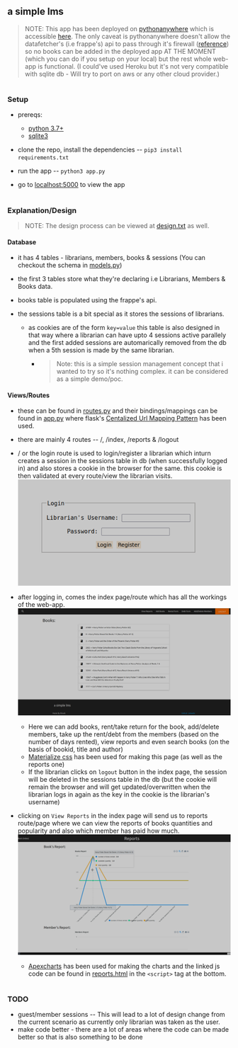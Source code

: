 ## a simple lms

> NOTE: This app has been deployed on [pythonanywhere](pythonanywhere.com) which is accessible [here](http://ritwik0.pythonanywhere.com). The only caveat is pythonanywhere doesn't allow the datafetcher's (i.e frappe's) api to pass through it's firewall ([reference](https://help.pythonanywhere.com/pages/403ForbiddenError/)) so no books can be added in the deployed app AT THE MOMENT (which you can do if you setup on your local) but the rest whole web-app is functional. (I could've used Heroku but it's not very compatible with sqlite db - Will try to port on aws or any other cloud provider.)

#

### Setup
- prereqs: 
    - [python 3.7+](https://www.python.org/downloads/)
    - [sqlite3](https://www.sqlite.org/index.html)

- clone the repo, install the dependencies -- `pip3 install requirements.txt`

- run the app -- `python3 app.py`

- go to [localhost:5000](http://localhost:5000) to view the app

#

### Explanation/Design

> NOTE: The design process can be viewed at [design.txt](design.txt) as well.

#### Database
- it has 4 tables - librarians, members, books & sessions (You can checkout the schema in [models.py](models.py))

- the first 3 tables store what they're declaring i.e Librarians, Members & Books data.

- books table is populated using the frappe's api.

- the sessions table is a bit special as it stores the sessions of librarians.
    - as cookies are of the form `key=value` this table is also designed in that way where a librarian can have upto 4 sessions active parallely and the first added sessions are automarically removed from the db when a 5th session is made by the same librarian.
        - > Note: this is a simple session management concept that i wanted to try so it's nothing complex. it can be considered as a simple demo/poc.

#### Views/Routes
- these can be found in [routes.py](routes.py) and their bindings/mappings can be found in [app.py](app.py) where flask's [Centalized Url Mapping Pattern](https://flask.palletsprojects.com/en/2.0.x/patterns/lazyloading/#converting-to-centralized-url-map) has been used.

- there are mainly 4 routes -- /, /index, /reports & /logout

- / or the login route is used to login/register a librarian which inturn creates a session in the sessions table in db (when successfully logged in) and also stores a cookie in the browser for the same. this cookie is then validated at every route/view the librarian visits.
![login-page](scshots/login.png)

- after logging in, comes the index page/route which has all the workings of the web-app.
![index-page](scshots/index.png)
    - Here we can add books, rent/take return for the book, add/delete members, take up the rent/debt from the members (based on the number of days rented), view reports and even search books (on the basis of bookid, title and author)
    - [Materialize css](https://materializecss.com/) has been used for making this page (as well as the reports one)
    - If the librarian clicks on `logout` button in the index page, the session will be deleted in the sessions table in the db (but the cookie will remain the browser and will get updated/overwritten when the librarian logs in again as the key in the cookie is the librarian's username)

- clicking on `View Reports` in the index page will send us to reports route/page where we can view the reports of books quantities and popularity and also which member has paid how much.
![reports-page](scshots/reports.png)
    - [Apexcharts](https://apexcharts.com/) has been used for making the charts and the linked js code can be found in [reports.html](templates/reports.html) in the `<script>` tag at the bottom.

#

### TODO
- guest/member sessions -- This will lead to a lot of design change from the current scenario as currently only librarian was taken as the user. 
- make code better - there are a lot of areas where the code can be made better so that is also something to be done
